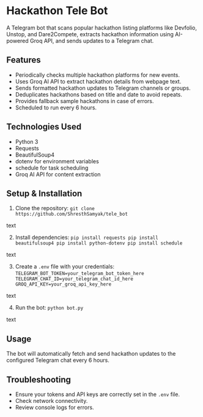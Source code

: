 # Hackathon Tele Bot

A Telegram bot that scans popular hackathon listing platforms like Devfolio, Unstop, and Dare2Compete, extracts hackathon information using AI-powered Groq API, and sends updates to a Telegram chat.

## Features
- Periodically checks multiple hackathon platforms for new events.
- Uses Groq AI API to extract hackathon details from webpage text.
- Sends formatted hackathon updates to Telegram channels or groups.
- Deduplicates hackathons based on title and date to avoid repeats.
- Provides fallback sample hackathons in case of errors.
- Scheduled to run every 6 hours.

## Technologies Used
- Python 3
- Requests
- BeautifulSoup4
- dotenv for environment variables
- schedule for task scheduling
- Groq AI API for content extraction

## Setup & Installation
1. Clone the repository:
`git clone https://github.com/ShresthSamyak/tele_bot`


text

2. Install dependencies:
`pip install requests
pip install beautifulsoup4
pip install python-dotenv
pip install schedule`

text

3. Create a `.env` file with your credentials:
`TELEGRAM_BOT_TOKEN=your_telegram_bot_token_here
TELEGRAM_CHAT_ID=your_telegram_chat_id_here
GROQ_API_KEY=your_groq_api_key_here`

text

4. Run the bot:
`python bot.py`

text

## Usage
The bot will automatically fetch and send hackathon updates to the configured Telegram chat every 6 hours.

## Troubleshooting
- Ensure your tokens and API keys are correctly set in the `.env` file.
- Check network connectivity.
- Review console logs for errors.

